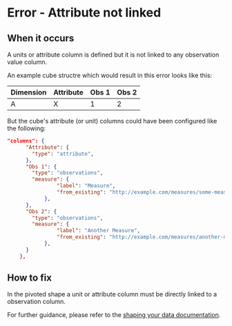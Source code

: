 # Error - Attribute not linked

## When it occurs

A units or attribute column is defined but it is not linked to any observation value column.    

An example cube structre which would result in this error looks like this:

| Dimension | Attribute | Obs 1 | Obs 2 |
|---|---|---|---|
| A | X | 1 | 2 |

But the cube's attribute (or unit) columns could have been configured like the following:
```json
"columns": {
      "Attribute": {
        "type": "attribute",
      },
      "Obs 1": {
        "type": "observations",
        "measure": {
                "label": "Measure",
                "from_existing": "http://example.com/measures/some-measure"
            },
      },
      "Obs 2": {
        "type": "observations",
        "measure": {
                "label": "Another Measure",
                "from_existing": "http://example.com/measures/another-measure"
            },
      }
    },
```

## How to fix

In the pivoted shape a unit or attribute column must be directly linked to a observation column.   
 
For further guidance, please refer to the [shaping your data documentation](https://gss-cogs.github.io/csvcubed-docs/external/guides/shape-data/).
